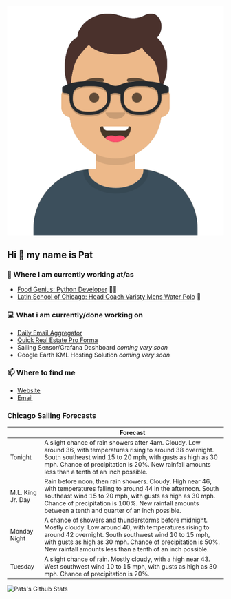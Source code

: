[![Social banner for p-j-falconer](https://raw.githubusercontent.com/P-J-FALCONER/P-J-FALCONER/master/assets/avataaars.svg)](https://patfalconer.com/)
## Hi :wave: my name is Pat

### 💼 Where I am currently working at/as
- [Food Genius: Python Developer](https://getfoodgenius.com/) 🍔🐍
- [Latin School of Chicago: Head Coach Varisty Mens Water Polo](https://www.latinschool.org/) 🤽


### 💻 What i am currently/done working on
 - [Daily Email Aggregator](https://github.com/P-J-FALCONER/dott_daily_mail)
 - [Quick Real Estate Pro Forma](https://github.com/P-J-FALCONER/henry)
 - Sailing Sensor/Grafana Dashboard *coming very soon*
 - Google Earth KML Hosting Solution *coming very soon*

### 📫 Where to find me
 - [Website](https://patfalconer.com/)
 - [Email](mailto:patrick.j.falconer@gmail.com)


### Chicago Sailing Forecasts
|   | Forecast  |
|---|---|
| Tonight | A slight chance of rain showers after 4am. Cloudy. Low around 36, with temperatures rising to around 38 overnight. South southeast wind 15 to 20 mph, with gusts as high as 30 mph. Chance of precipitation is 20%. New rainfall amounts less than a tenth of an inch possible. |
| M.L. King Jr. Day | Rain before noon, then rain showers. Cloudy. High near 46, with temperatures falling to around 44 in the afternoon. South southeast wind 15 to 20 mph, with gusts as high as 30 mph. Chance of precipitation is 100%. New rainfall amounts between a tenth and quarter of an inch possible. |
| Monday Night | A chance of showers and thunderstorms before midnight. Mostly cloudy. Low around 40, with temperatures rising to around 42 overnight. South southwest wind 10 to 15 mph, with gusts as high as 30 mph. Chance of precipitation is 50%. New rainfall amounts less than a tenth of an inch possible. |
| Tuesday | A slight chance of rain. Mostly cloudy, with a high near 43. West southwest wind 10 to 15 mph, with gusts as high as 30 mph. Chance of precipitation is 20%. |

![Pats's Github Stats](https://github-readme-stats.vercel.app/api?username=p-j-falconer&show_icons=true&theme=radical)
